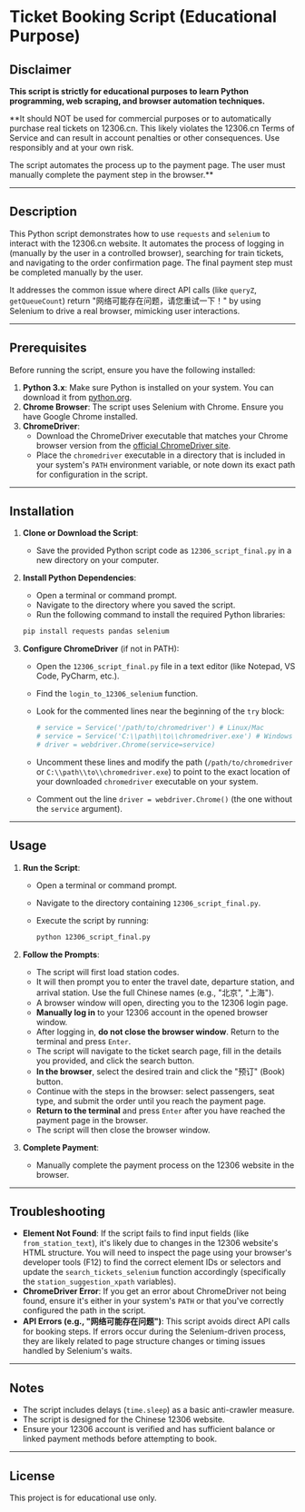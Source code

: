 # Ticket Booking Script (Educational Purpose)

## Disclaimer

**This script is strictly for educational purposes to learn Python programming, web scraping, and browser automation techniques.**

**It should NOT be used for commercial purposes or to automatically purchase real tickets on 12306.cn. This likely violates the 12306.cn Terms of Service and can result in account penalties or other consequences. Use responsibly and at your own risk.

The script automates the process up to the payment page. The user must manually complete the payment step in the browser.**

---

## Description

This Python script demonstrates how to use `requests` and `selenium` to interact with the 12306.cn website. It automates the process of logging in (manually by the user in a controlled browser), searching for train tickets, and navigating to the order confirmation page. The final payment step must be completed manually by the user.

It addresses the common issue where direct API calls (like `queryZ`, `getQueueCount`) return "网络可能存在问题，请您重试一下！" by using Selenium to drive a real browser, mimicking user interactions.

---

## Prerequisites

Before running the script, ensure you have the following installed:

1.  **Python 3.x**: Make sure Python is installed on your system. You can download it from [python.org](https://www.python.org/downloads/).
2.  **Chrome Browser**: The script uses Selenium with Chrome. Ensure you have Google Chrome installed.
3.  **ChromeDriver**:
    *   Download the ChromeDriver executable that matches your Chrome browser version from the [official ChromeDriver site](https://chromedriver.chromium.org/downloads).
    *   Place the `chromedriver` executable in a directory that is included in your system's `PATH` environment variable, or note down its exact path for configuration in the script.

---

## Installation

1.  **Clone or Download the Script**:
    *   Save the provided Python script code as `12306_script_final.py` in a new directory on your computer.

2.  **Install Python Dependencies**:
    *   Open a terminal or command prompt.
    *   Navigate to the directory where you saved the script.
    *   Run the following command to install the required Python libraries:

      ```bash
      pip install requests pandas selenium
      ```

3.  **Configure ChromeDriver** (if not in PATH):
    *   Open the `12306_script_final.py` file in a text editor (like Notepad, VS Code, PyCharm, etc.).
    *   Find the `login_to_12306_selenium` function.
    *   Look for the commented lines near the beginning of the `try` block:

        ```python
        # service = Service('/path/to/chromedriver') # Linux/Mac
        # service = Service('C:\\path\\to\\chromedriver.exe') # Windows
        # driver = webdriver.Chrome(service=service)
        ```

    *   Uncomment these lines and modify the path (`/path/to/chromedriver` or `C:\\path\\to\\chromedriver.exe`) to point to the exact location of your downloaded `chromedriver` executable on your system.
    *   Comment out the line `driver = webdriver.Chrome()` (the one without the `service` argument).

---

## Usage

1.  **Run the Script**:
    *   Open a terminal or command prompt.
    *   Navigate to the directory containing `12306_script_final.py`.
    *   Execute the script by running:

        ```bash
        python 12306_script_final.py
        ```

2.  **Follow the Prompts**:
    *   The script will first load station codes.
    *   It will then prompt you to enter the travel date, departure station, and arrival station. Use the full Chinese names (e.g., "北京", "上海").
    *   A browser window will open, directing you to the 12306 login page.
    *   **Manually log in** to your 12306 account in the opened browser window.
    *   After logging in, **do not close the browser window**. Return to the terminal and press `Enter`.
    *   The script will navigate to the ticket search page, fill in the details you provided, and click the search button.
    *   **In the browser**, select the desired train and click the "预订" (Book) button.
    *   Continue with the steps in the browser: select passengers, seat type, and submit the order until you reach the payment page.
    *   **Return to the terminal** and press `Enter` after you have reached the payment page in the browser.
    *   The script will then close the browser window.

3.  **Complete Payment**:
    *   Manually complete the payment process on the 12306 website in the browser.

---

## Troubleshooting

*   **Element Not Found**: If the script fails to find input fields (like `from_station_text`), it's likely due to changes in the 12306 website's HTML structure. You will need to inspect the page using your browser's developer tools (F12) to find the correct element IDs or selectors and update the `search_tickets_selenium` function accordingly (specifically the `station_suggestion_xpath` variables).
*   **ChromeDriver Error**: If you get an error about ChromeDriver not being found, ensure it's either in your system's `PATH` or that you've correctly configured the path in the script.
*   **API Errors (e.g., "网络可能存在问题")**: This script avoids direct API calls for booking steps. If errors occur during the Selenium-driven process, they are likely related to page structure changes or timing issues handled by Selenium's waits.

---

## Notes

*   The script includes delays (`time.sleep`) as a basic anti-crawler measure.
*   The script is designed for the Chinese 12306 website.
*   Ensure your 12306 account is verified and has sufficient balance or linked payment methods before attempting to book.

---

## License

This project is for educational use only.
